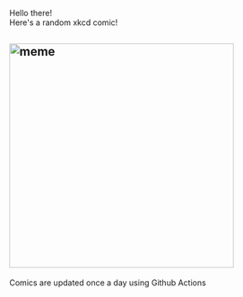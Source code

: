 Hello there! <br>Here's a random xkcd comic!<br>
## <img src="https://imgs.xkcd.com/comics/island_color.jpg" alt="meme" width="400"/><br>
Comics are updated once a day using Github Actions